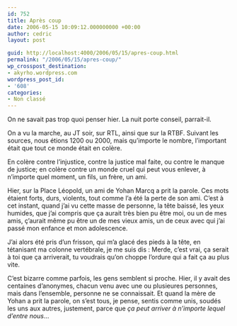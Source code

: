 ```yaml
---
id: 752
title: Après coup
date: 2006-05-15 10:09:12.000000000 +00:00
author: cedric
layout: post

guid: http://localhost:4000/2006/05/15/apres-coup.html
permalink: "/2006/05/15/apres-coup/"
wp_crosspost_destination:
- akyrho.wordpress.com
wordpress_post_id:
- '608'
categories:
- Non classé
---
```

[<img src="https://i1.wp.com/static.flickr.com/53/167725698_ea4992981a_m.jpg?w=900" alt="" data-recalc-dims="1" />](http://flickr.com/photos/94561974@N00/167725698)On ne savait pas trop quoi penser hier. La nuit porte conseil, parrait-il.

On a vu la marche, au JT soir, sur RTL, ainsi que sur la RTBF. Suivant les sources, nous étions 1200 ou 2000, mais qu’importe le nombre, l’important était que tout ce monde était en colère.

En colère contre l’injustice, contre la justice mal faite, ou contre le manque de justice; en colère contre un monde cruel qui peut vous enlever, à n’importe quel moment, un fils, un frère, un ami.

Hier, sur la Place Léopold, un ami de Yohan Marcq a prit la parole. Ces mots étaient forts, durs, violents, tout comme l’a été la perte de son ami. C’est à cet instant, quand j’ai vu cette masse de personne, la tête baissé, les yeux humides, que j’ai compris que ça aurait très bien pu être moi, ou un de mes amis, ç’aurait même pu être un de mes vieux amis, un de ceux avec qui j’ai passé mon enfance et mon adolescence.

J’ai alors été pris d’un frisson, qui m’a glacé des pieds à la tête, en tétanisant ma colonne vertébrale, je me suis dis : Merde, c’est vrai, ça serait à toi que ça arriverait, tu voudrais qu’on choppe l’ordure qui a fait ça au plus vite.

C’est bizarre comme parfois, les gens semblent si proche. Hier, il y avait des centaines d’anonymes, chacun venu avec une ou plusieures personnes, mais dans l’ensemble, personne ne se connaissait. Et quand la mère de Yohan a prit la parole, on s’est tous, je pense, sentis comme unis, soudés les uns aux autres, justement, parce que _ça peut arriver à n’importe lequel d’entre nous_…